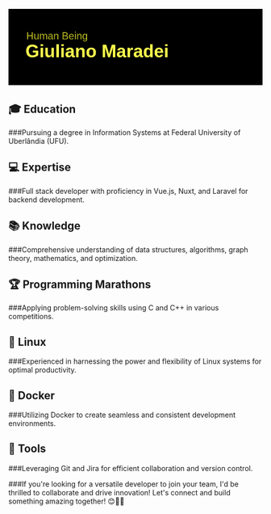 ![Cabeçalho](https://github.com/giulianomaradei/giulianomaradei/blob/cb68875d1742dc32a3f94c9249a0e17cd51a8d86/header.png)

## 🎓 Education
###Pursuing a degree in Information Systems at Federal University of Uberlândia (UFU).

## 💻 Expertise
###Full stack developer with proficiency in Vue.js, Nuxt, and Laravel for backend development.

## 📚 Knowledge
###Comprehensive understanding of data structures, algorithms, graph theory, mathematics, and optimization.

## 🏆 Programming Marathons
###Applying problem-solving skills using C and C++ in various competitions.

## 🐧 Linux
###Experienced in harnessing the power and flexibility of Linux systems for optimal productivity.

## 🐳 Docker
###Utilizing Docker to create seamless and consistent development environments.

## 🔧 Tools
###Leveraging Git and Jira for efficient collaboration and version control.

###If you're looking for a versatile developer to join your team, I'd be thrilled to collaborate and drive innovation! Let's connect and build something amazing together! 😊👨‍💻
